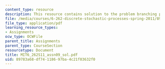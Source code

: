```yaml
---
content_type: resource
description: This resource contains solution to the problem branching process.
file: /media/courses/6-262-discrete-stochastic-processes-spring-2011/89783a68df74118697ba4c21f03632f0_MIT6_262S11_assn09_sol.pdf
file_type: application/pdf
learning_resource_types:
- Assignments
ocw_type: OCWFile
parent_title: Assignments
parent_type: CourseSection
resourcetype: Document
title: MIT6_262S11_assn09_sol.pdf
uid: 89783a68-df74-1186-97ba-4c21f03632f0
---
```

